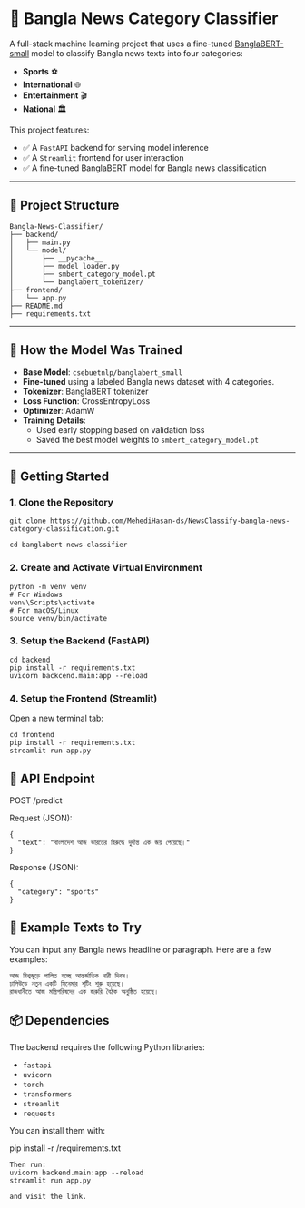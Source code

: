 # 📰 Bangla News Category Classifier

A full-stack machine learning project that uses a fine-tuned [BanglaBERT-small](https://huggingface.co/csebuetnlp/banglabert_small) model to classify Bangla news texts into four categories:

- **Sports** ⚽
- **International** 🌐
- **Entertainment** 🎬
- **National** 🏛️

This project features:
- ✅ A `FastAPI` backend for serving model inference
- ✅ A `Streamlit` frontend for user interaction
- ✅ A fine-tuned BanglaBERT model for Bangla news classification

---

## 📂 Project Structure
```
Bangla-News-Classifier/
├── backend/
│   ├── main.py
│   └── model/
│       ├── __pycache__
│       ├── model_loader.py
│       ├── smbert_category_model.pt
│       └── banglabert_tokenizer/
├── frontend/
│   └── app.py
├── README.md
├── requirements.txt

```


---

## 🧠 How the Model Was Trained

- **Base Model**: `csebuetnlp/banglabert_small`
- **Fine-tuned** using a labeled Bangla news dataset with 4 categories.
- **Tokenizer**: BanglaBERT tokenizer
- **Loss Function**: CrossEntropyLoss
- **Optimizer**: AdamW
- **Training Details**:
  - Used early stopping based on validation loss
  - Saved the best model weights to `smbert_category_model.pt`

---

## 🚀 Getting Started

### 1. Clone the Repository

```
git clone https://github.com/MehediHasan-ds/NewsClassify-bangla-news-category-classification.git

cd banglabert-news-classifier
```

### 2. Create and Activate Virtual Environment
```
python -m venv venv
# For Windows
venv\Scripts\activate
# For macOS/Linux
source venv/bin/activate

```

###  3. Setup the Backend (FastAPI)

```
cd backend
pip install -r requirements.txt
uvicorn backcend.main:app --reload

```

### 4. Setup the Frontend (Streamlit)
Open a new terminal tab:

```
cd frontend
pip install -r requirements.txt
streamlit run app.py

```
## 📮 API Endpoint
POST /predict

Request (JSON):

```
{
  "text": "বাংলাদেশ আজ ভারতের বিরুদ্ধে দুর্দান্ত এক জয় পেয়েছে।"
}

```
Response (JSON):

```
{
  "category": "sports"
}

```

## 📌 Example Texts to Try
You can input any Bangla news headline or paragraph. Here are a few examples:
```
আজ বিশ্বজুড়ে পালিত হচ্ছে আন্তর্জাতিক নারী দিবস।
ঢালিউডে নতুন একটি সিনেমার শুটিং শুরু হয়েছে।
রাজধানীতে আজ মন্ত্রিপরিষদের এক জরুরি বৈঠক অনুষ্ঠিত হয়েছে।

```

## 📦 Dependencies


The backend requires the following Python libraries:

- `fastapi`
- `uvicorn`
- `torch`
- `transformers`
- `streamlit`
- `requests`

You can install them with:

pip install -r /requirements.txt

```
Then run:
uvicorn backend.main:app --reload
streamlit run app.py

and visit the link.
